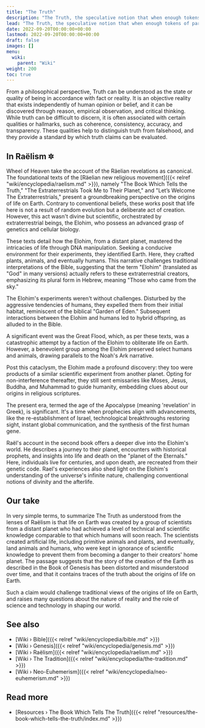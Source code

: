 ```yaml
---
title: "The Truth"
description: "The Truth, the speculative notion that when enough tokens of partial truths are suitably demystified and compiled together, a cohesive all-encompassing narrative emerges that tells the chronicles of how life on Earth was engineered by an extraterrestrial civilization and of what followed thereafter up to this very day where this Truth will be revealed and retold during the times of the Apocalypse."
lead: "The Truth, the speculative notion that when enough tokens of partial truths are suitably demystified and compiled together, a cohesive all-encompassing narrative emerges that tells the chronicles of how life on Earth was engineered by an extraterrestrial civilization and of what followed thereafter up to this very day where this Truth will be revealed and retold during the times of the Apocalypse."
date: 2022-09-20T00:00:00+00:00
lastmod: 2022-09-20T00:00:00+00:00
draft: false
images: []
menu:
  wiki:
    parent: "Wiki"
weight: 200
toc: true
---
```


From a philosophical perspective, Truth can be understood as the state or quality of being in accordance with fact or reality. It is an objective reality that exists independently of human opinion or belief, and it can be discovered through reason, empirical observation, and critical thinking. While truth can be difficult to discern, it is often associated with certain qualities or hallmarks, such as coherence, consistency, accuracy, and transparency. These qualities help to distinguish truth from falsehood, and they provide a standard by which truth claims can be evaluated.

## In Raëlism 🔯

Wheel of Heaven take the account of the Räelian revelations as canonical. The foundational texts of the [Räelian new religious movement]({{< relref "wiki/encyclopedia/raelism.md" >}}), namely "The Book Which Tells the Truth," "The Extraterrestrials Took Me to Their Planet," and "Let’s Welcome The Extraterrestrials," present a groundbreaking perspective on the origins of life on Earth. Contrary to conventional beliefs, these works posit that life here is not a result of random evolution but a deliberate act of creation. However, this act wasn't divine but scientific, orchestrated by extraterrestrial beings, the Elohim, who possess an advanced grasp of genetics and cellular biology.

These texts detail how the Elohim, from a distant planet, mastered the intricacies of life through DNA manipulation. Seeking a conducive environment for their experiments, they identified Earth. Here, they crafted plants, animals, and eventually humans. This narrative challenges traditional interpretations of the Bible, suggesting that the term "Elohim" (translated as "God" in many versions) actually refers to these extraterrestrial creators, emphasizing its plural form in Hebrew, meaning "Those who came from the sky."

The Elohim's experiments weren't without challenges. Disturbed by the aggressive tendencies of humans, they expelled them from their initial habitat, reminiscent of the biblical "Garden of Eden." Subsequent interactions between the Elohim and humans led to hybrid offspring, as alluded to in the Bible.

A significant event was the Great Flood, which, as per these texts, was a catastrophic attempt by a faction of the Elohim to obliterate life on Earth. However, a benevolent group among the Elohim preserved select humans and animals, drawing parallels to the Noah's Ark narrative.

Post this cataclysm, the Elohim made a profound discovery: they too were products of a similar scientific experiment from another planet. Opting for non-interference thereafter, they still sent emissaries like Moses, Jesus, Buddha, and Muhammad to guide humanity, embedding clues about our origins in religious scriptures.

The present era, termed the age of the Apocalypse (meaning 'revelation' in Greek), is significant. It's a time when prophecies align with advancements, like the re-establishment of Israel, technological breakthroughs restoring sight, instant global communication, and the synthesis of the first human gene.

Raël's account in the second book offers a deeper dive into the Elohim's world. He describes a journey to their planet, encounters with historical prophets, and insights into life and death on the "planet of the Eternals." Here, individuals live for centuries, and upon death, are recreated from their genetic code. Rael's experiences also shed light on the Elohim's understanding of the universe's infinite nature, challenging conventional notions of divinity and the afterlife.

## Our take

In very simple terms, to summarize The Truth as understood from the lenses of Raëlism is that life on Earth was created by a group of scientists from a distant planet who had achieved a level of technical and scientific knowledge comparable to that which humans will soon reach. The scientists created artificial life, including primitive animals and plants, and eventually, land animals and humans, who were kept in ignorance of scientific knowledge to prevent them from becoming a danger to their creators' home planet. The passage suggests that the story of the creation of the Earth as described in the Book of Genesis has been distorted and misunderstood over time, and that it contains traces of the truth about the origins of life on Earth.

Such a claim would challenge traditional views of the origins of life on Earth, and raises many questions about the nature of reality and the role of science and technology in shaping our world.

## See also

- [Wiki › Bible]({{< relref "wiki/encyclopedia/bible.md" >}})
- [Wiki › Genesis]({{< relref "wiki/encyclopedia/genesis.md" >}})
- [Wiki › Raëlism]({{< relref "wiki/encyclopedia/raelism.md" >}})
- [Wiki › The Tradition]({{< relref "wiki/encyclopedia/the-tradition.md" >}})
- [Wiki › Neo-Euhemerism]({{< relref "wiki/encyclopedia/neo-euhemerism.md" >}})

## Read more

- [Resources › The Book Which Tells The Truth]({{< relref "resources/the-book-which-tells-the-truth/index.md" >}})
